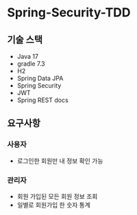 # Spring-Security-TDD

## 기술 스택
- Java 17
- gradle 7.3
- H2
- Spring Data JPA
- Spring Security
- JWT
- Spring REST docs

## 요구사항
### 사용자
- 로그인한 회원만 내 정보 확인 가능
### 관리자
- 회원 가입된 모든 회원 정보 조회
- 일별로 회원가입 한 숫자 통계